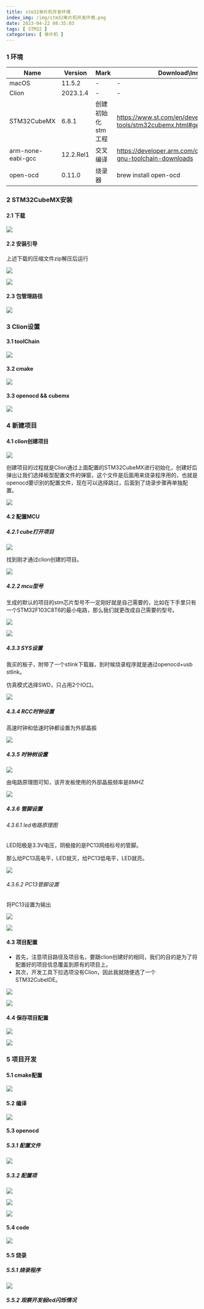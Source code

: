 ```yaml
---
title: stm32单片机开发环境
index_img: /img/stm32单片机开发环境.png
date: 2023-04-22 08:35:03
tags: [ STM32 ]
categories: [ 单片机 ]
---
```

### 1 环境

| Name              | Version   | Mark              | Download\Install                                             |
| ----------------- | --------- | ----------------- | ------------------------------------------------------------ |
| macOS             | 11.5.2    | -                 | -                                                            |
| Clion             | 2023.1.4  | -                 | -                                                            |
| STM32CubeMX       | 6.8.1     | 创建初始化stm工程 | https://www.st.com/en/development-tools/stm32cubemx.html#get-software |
| arm-none-eabi-gcc | 12.2.Rel1 | 交叉编译          | https://developer.arm.com/downloads/-/arm-gnu-toolchain-downloads |
| open-ocd          | 0.11.0    | 烧录器            | brew install open-ocd                                        |

### 2 STM32CubeMX安装

#### 2.1 下载

![](stm32单片机开发环境/image-20230710131220187.png)

#### 2.2 安装引导

上述下载的压缩文件zip解压后运行

![](stm32单片机开发环境/image-20230710131511223.png)

![](stm32单片机开发环境/image-20230710132212207.png)

#### 2.3 包管理路径

![](stm32单片机开发环境/image-20230710133319180.png)

### 3 Clion设置

#### 3.1 toolChain

![](stm32单片机开发环境/image-20230422090213150.png)

#### 3.2 cmake

![](stm32单片机开发环境/image-20230422090321312.png)

#### 3.3 openocd && cubemx

![](stm32单片机开发环境/image-20230422090453974.png)

### 4 新建项目

#### 4.1 clion创建项目

![](stm32单片机开发环境/image-20230422090737120.png)



创建项目的过程就是Clion通过上面配置的STM32CubeMX进行初始化，创建好后弹出让我们选择板型配置文件的弹窗，这个文件是后面用来烧录程序用的，也就是openocd要识别的配置文件，现在可以选择跳过，后面到了烧录步骤再单独配置。

![](stm32单片机开发环境/image-20230422090908345.png)

#### 4.2 配置MCU

##### 4.2.1 cube打开项目

![](stm32单片机开发环境/image-20230422091401969.png)



找到刚才通过clion创建的项目。

![](stm32单片机开发环境/image-20230422091453097.png)

##### 4.2.2 mcu型号

生成的默认的项目的stm芯片型号不一定刚好就是自己需要的，比如在下手里只有一个STM32F103C8T6的最小电路，那么我们就更改成自己需要的型号。

![](stm32单片机开发环境/image-20230422091808074.png)



![](stm32单片机开发环境/image-20230422092040516.png)

##### 4.3.3 SYS设置

我买的板子，附带了一个stlink下载器，到时候烧录程序就是通过openocd+usb stlink。

仿真模式选择SWD，只占用2个IO口。

![](stm32单片机开发环境/image-20230422092440068.png)

##### 4.3.4 RCC时钟设置

高速时钟和低速时钟都设置为外部晶振

![](stm32单片机开发环境/image-20230422092609870.png)

##### 4.3.5 时钟树设置

![](stm32单片机开发环境/image-20230710134211727.png)

由电路原理图可知，该开发板使用的外部晶振频率是8MHZ

![](stm32单片机开发环境/image-20230710134507108.png)

##### 4.3.6 管脚设置

###### 4.3.6.1 led电路原理图

LED阳极是3.3V电压，阴极接的是PC13网络标号的管脚。

那么给PC13高电平，LED就灭，给PC13低电平，LED就亮。

![](stm32单片机开发环境/image-20230422093250573.png)

###### 4.3.6.2 PC13管脚设置

将PC13设置为输出

![](stm32单片机开发环境/image-20230422092900128.png)

![](stm32单片机开发环境/image-20230710135333902.png)

#### 4.3 项目配置

* 首先，注意项目路径及项目名，要跟clion创建好的相同，我们的目的是为了将配置好的项目信息覆盖到原有的项目上。
* 其次，开发工具下拉选项没有Clion，因此我就随便选了一个STM32CubeIDE。

![](stm32单片机开发环境/image-20230422093801332.png)

![](stm32单片机开发环境/image-20230710141116467.png)

#### 4.4 保存项目配置

![](stm32单片机开发环境/image-20230422094017500.png)

![](stm32单片机开发环境/image-20230422094107216.png)

### 5 项目开发

#### 5.1 cmake配置

![](stm32单片机开发环境/image-20230422094510651.png)

#### 5.2 编译

![](stm32单片机开发环境/image-20230422094629035.png)

#### 5.3 openocd

##### 5.3.1 配置文件

![](stm32单片机开发环境/image-20230422094904642.png)

##### 5.3.2 配置项

![](stm32单片机开发环境/image-20230422095001298.png)

![](stm32单片机开发环境/image-20230422095058016.png)

![](stm32单片机开发环境/image-20230422100503658.png)



#### 5.4 code

![](stm32单片机开发环境/image-20230422095443839.png)

#### 5.5 烧录

##### 5.5.1 烧录程序

![](stm32单片机开发环境/image-20230422100203760.png)

##### 5.5.2 观察开发板led闪烁情况

